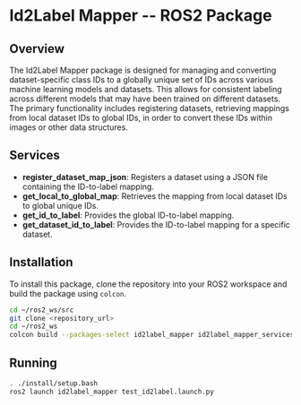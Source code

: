 # Id2Label Mapper -- ROS2 Package

## Overview

The Id2Label Mapper package is designed for managing and converting dataset-specific class IDs to a globally unique set of IDs across various machine learning models and datasets. This allows for consistent labeling across different models that may have been trained on different datasets. The primary functionality includes registering datasets, retrieving mappings from local dataset IDs to global IDs, in order to convert these IDs within images or other data structures.



## Services

- **register_dataset_map_json**: Registers a dataset using a JSON file containing the ID-to-label mapping.
- **get_local_to_global_map**: Retrieves the mapping from local dataset IDs to global unique IDs.
- **get_id_to_label**: Provides the global ID-to-label mapping.
- **get_dataset_id_to_label**: Provides the ID-to-label mapping for a specific dataset.



## Installation

To install this package, clone the repository into your ROS2 workspace and build the package using `colcon`.

```bash
cd ~/ros2_ws/src
git clone <repository_url>
cd ~/ros2_ws
colcon build --packages-select id2label_mapper id2label_mapper_services
```



 ## Running

```bash
. ./install/setup.bash
ros2 launch id2label_mapper test_id2label.launch.py
```



